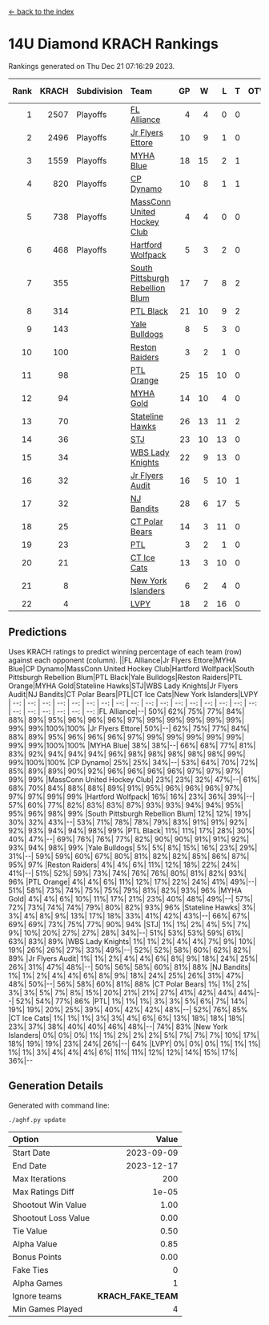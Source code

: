 [<- back to the index](readme.md)
# 14U Diamond KRACH Rankings
Rankings generated on Thu Dec 21 07:16:29 2023.

Rank|KRACH|Subdivision|Team|GP|W|L|T|OTW|OTL|SoS|Exp Wins|Win Diff
---:|---:|:---|:---|---:|---:|---:|---:|---:|---:|---:|---:|---:
1|2507|Playoffs|[FL Alliance](https://gamesheetstats.com/seasons/3663/teams/156905/schedule)|4|4|0|0|0|0|83|4.8|-0.0
2|2496|Playoffs|[Jr Flyers Ettore](https://gamesheetstats.com/seasons/3663/teams/140817/schedule)|10|9|1|0|0|1|337|9.8|-0.0
3|1559|Playoffs|[MYHA Blue](https://gamesheetstats.com/seasons/3663/teams/140816/schedule)|18|15|2|1|2|0|342|16.3|-0.0
4|820|Playoffs|[CP Dynamo](https://gamesheetstats.com/seasons/3663/teams/140823/schedule)|10|8|1|1|0|0|236|9.4|0.0
5|738|Playoffs|[MassConn United Hockey Club](https://gamesheetstats.com/seasons/3663/teams/140810/schedule)|4|4|0|0|0|0|23|4.9|0.0
6|468|Playoffs|[Hartford Wolfpack](https://gamesheetstats.com/seasons/3663/teams/140814/schedule)|5|3|2|0|0|1|436|3.8|-0.0
7|355||[South Pittsburgh Rebellion Blum](https://gamesheetstats.com/seasons/3663/teams/140812/schedule)|17|7|8|2|0|0|895|8.9|0.0
8|314||[PTL Black](https://gamesheetstats.com/seasons/3663/teams/140815/schedule)|21|10|9|2|0|0|798|11.8|-0.0
9|143||[Yale Bulldogs](https://gamesheetstats.com/seasons/3663/teams/156906/schedule)|8|5|3|0|1|0|115|5.9|0.0
10|100||[Reston Raiders](https://gamesheetstats.com/seasons/3663/teams/140829/schedule)|3|2|1|0|0|0|100|2.9|0.0
11|98||[PTL Orange](https://gamesheetstats.com/seasons/3663/teams/140821/schedule)|25|15|10|0|1|1|177|15.9|0.0
12|94||[MYHA Gold](https://gamesheetstats.com/seasons/3663/teams/140824/schedule)|14|10|4|0|0|1|45|10.9|0.0
13|70||[Stateline Hawks](https://gamesheetstats.com/seasons/3663/teams/140813/schedule)|26|13|11|2|1|1|232|14.9|0.0
14|36||[STJ](https://gamesheetstats.com/seasons/3663/teams/140822/schedule)|23|10|13|0|1|0|165|10.9|0.0
15|34||[WBS Lady Knights](https://gamesheetstats.com/seasons/3663/teams/140825/schedule)|22|9|13|0|0|0|285|9.9|0.0
16|32||[Jr Flyers Audit](https://gamesheetstats.com/seasons/3663/teams/140819/schedule)|16|5|10|1|0|0|149|6.4|0.0
17|32||[NJ Bandits](https://gamesheetstats.com/seasons/3663/teams/140811/schedule)|28|6|17|5|0|0|433|9.4|0.0
18|25||[CT Polar Bears](https://gamesheetstats.com/seasons/3663/teams/140818/schedule)|14|3|11|0|0|0|470|3.9|0.0
19|23||[PTL](https://gamesheetstats.com/seasons/3663/teams/140827/schedule)|3|2|1|0|0|0|13|2.9|0.0
20|21||[CT Ice Cats](https://gamesheetstats.com/seasons/3663/teams/140826/schedule)|13|3|10|0|0|1|274|3.9|0.0
21|8||[New York Islanders](https://gamesheetstats.com/seasons/3663/teams/140832/schedule)|6|2|4|0|0|0|26|2.9|0.0
22|4||[LVPY](https://gamesheetstats.com/seasons/3663/teams/140820/schedule)|18|2|16|0|0|0|45|2.9|0.0

## Predictions
Uses KRACH ratings to predict winning percentage of each team (row) against each opponent (column).
||FL Alliance|Jr Flyers Ettore|MYHA Blue|CP Dynamo|MassConn United Hockey Club|Hartford Wolfpack|South Pittsburgh Rebellion Blum|PTL Black|Yale Bulldogs|Reston Raiders|PTL Orange|MYHA Gold|Stateline Hawks|STJ|WBS Lady Knights|Jr Flyers Audit|NJ Bandits|CT Polar Bears|PTL|CT Ice Cats|New York Islanders|LVPY
| --: | --: | --: | --: | --: | --: | --: | --: | --: | --: | --: | --: | --: | --: | --: | --: | --: | --: | --: | --: | --: | --: | --: 
|FL Alliance|--| 50%| 62%| 75%| 77%| 84%| 88%| 89%| 95%| 96%| 96%| 96%| 97%| 99%| 99%| 99%| 99%| 99%| 99%| 99%|100%|100%
|Jr Flyers Ettore| 50%|--| 62%| 75%| 77%| 84%| 88%| 89%| 95%| 96%| 96%| 96%| 97%| 99%| 99%| 99%| 99%| 99%| 99%| 99%|100%|100%
|MYHA Blue| 38%| 38%|--| 66%| 68%| 77%| 81%| 83%| 92%| 94%| 94%| 94%| 96%| 98%| 98%| 98%| 98%| 98%| 99%| 99%|100%|100%
|CP Dynamo| 25%| 25%| 34%|--| 53%| 64%| 70%| 72%| 85%| 89%| 89%| 90%| 92%| 96%| 96%| 96%| 96%| 97%| 97%| 97%| 99%| 99%
|MassConn United Hockey Club| 23%| 23%| 32%| 47%|--| 61%| 68%| 70%| 84%| 88%| 88%| 89%| 91%| 95%| 96%| 96%| 96%| 97%| 97%| 97%| 99%| 99%
|Hartford Wolfpack| 16%| 16%| 23%| 36%| 39%|--| 57%| 60%| 77%| 82%| 83%| 83%| 87%| 93%| 93%| 94%| 94%| 95%| 95%| 96%| 98%| 99%
|South Pittsburgh Rebellion Blum| 12%| 12%| 19%| 30%| 32%| 43%|--| 53%| 71%| 78%| 78%| 79%| 83%| 91%| 91%| 92%| 92%| 93%| 94%| 94%| 98%| 99%
|PTL Black| 11%| 11%| 17%| 28%| 30%| 40%| 47%|--| 69%| 76%| 76%| 77%| 82%| 90%| 90%| 91%| 91%| 92%| 93%| 94%| 98%| 99%
|Yale Bulldogs|  5%|  5%|  8%| 15%| 16%| 23%| 29%| 31%|--| 59%| 59%| 60%| 67%| 80%| 81%| 82%| 82%| 85%| 86%| 87%| 95%| 97%
|Reston Raiders|  4%|  4%|  6%| 11%| 12%| 18%| 22%| 24%| 41%|--| 51%| 52%| 59%| 73%| 74%| 76%| 76%| 80%| 81%| 82%| 93%| 96%
|PTL Orange|  4%|  4%|  6%| 11%| 12%| 17%| 22%| 24%| 41%| 49%|--| 51%| 58%| 73%| 74%| 75%| 75%| 79%| 81%| 82%| 93%| 96%
|MYHA Gold|  4%|  4%|  6%| 10%| 11%| 17%| 21%| 23%| 40%| 48%| 49%|--| 57%| 72%| 73%| 74%| 74%| 79%| 80%| 82%| 93%| 96%
|Stateline Hawks|  3%|  3%|  4%|  8%|  9%| 13%| 17%| 18%| 33%| 41%| 42%| 43%|--| 66%| 67%| 69%| 69%| 73%| 75%| 77%| 90%| 94%
|STJ|  1%|  1%|  2%|  4%|  5%|  7%|  9%| 10%| 20%| 27%| 27%| 28%| 34%|--| 51%| 53%| 53%| 59%| 61%| 63%| 83%| 89%
|WBS Lady Knights|  1%|  1%|  2%|  4%|  4%|  7%|  9%| 10%| 19%| 26%| 26%| 27%| 33%| 49%|--| 52%| 52%| 58%| 60%| 62%| 82%| 89%
|Jr Flyers Audit|  1%|  1%|  2%|  4%|  4%|  6%|  8%|  9%| 18%| 24%| 25%| 26%| 31%| 47%| 48%|--| 50%| 56%| 58%| 60%| 81%| 88%
|NJ Bandits|  1%|  1%|  2%|  4%|  4%|  6%|  8%|  9%| 18%| 24%| 25%| 26%| 31%| 47%| 48%| 50%|--| 56%| 58%| 60%| 81%| 88%
|CT Polar Bears|  1%|  1%|  2%|  3%|  3%|  5%|  7%|  8%| 15%| 20%| 21%| 21%| 27%| 41%| 42%| 44%| 44%|--| 52%| 54%| 77%| 86%
|PTL|  1%|  1%|  1%|  3%|  3%|  5%|  6%|  7%| 14%| 19%| 19%| 20%| 25%| 39%| 40%| 42%| 42%| 48%|--| 52%| 76%| 85%
|CT Ice Cats|  1%|  1%|  1%|  3%|  3%|  4%|  6%|  6%| 13%| 18%| 18%| 18%| 23%| 37%| 38%| 40%| 40%| 46%| 48%|--| 74%| 83%
|New York Islanders|  0%|  0%|  0%|  1%|  1%|  2%|  2%|  2%|  5%|  7%|  7%|  7%| 10%| 17%| 18%| 19%| 19%| 23%| 24%| 26%|--| 64%
|LVPY|  0%|  0%|  0%|  1%|  1%|  1%|  1%|  1%|  3%|  4%|  4%|  4%|  6%| 11%| 11%| 12%| 12%| 14%| 15%| 17%| 36%|--

## Generation Details

Generated with command line:
```
./aghf.py update
```

| Option | Value |
| :----- | ----: |
| Start Date | 2023-09-09 |
| End Date | 2023-12-17 |
| Max Iterations | 200 |
| Max Ratings Diff | 1e-05 |
| Shootout Win Value | 1.00 |
| Shootout Loss Value | 0.00 |
| Tie Value | 0.50 |
| Alpha Value | 0.85 |
| Bonus Points | 0.00 |
| Fake Ties | 0 |
| Alpha Games | 1 |
| Ignore teams | __KRACH_FAKE_TEAM__ |
| Min Games Played | 4 |

